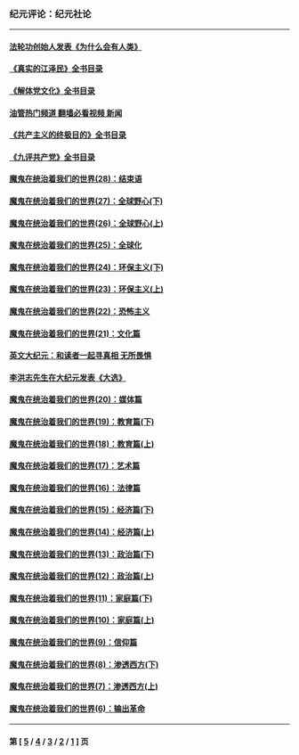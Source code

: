 ### 纪元评论：纪元社论
---
#### [法轮功创始人发表《为什么会有人类》](../../pages/nsc422/n13912117.md?02200330) 
#### [《真实的江泽民》全书目录](../../pages/nsc422/n13721399.md?02200330) 
#### [《解体党文化》全书目录](../../pages/nsc422/n13721157.md?02200330) 
#### [油管热门频道 翻墙必看视频 新闻](ok?02200330)
#### [《共产主义的终极目的》全书目录](../../pages/nsc422/n13721048.md?02200330) 
#### [《九评共产党》全书目录](../../pages/nsc422/n13708085.md?02200330) 
#### [魔鬼在统治着我们的世界(28)：结束语](../../pages/nsc422/n10936246.md?02200330) 
#### [魔鬼在统治着我们的世界(27)：全球野心(下)](../../pages/nsc422/n10928319.md?02200330) 
#### [魔鬼在统治着我们的世界(26)：全球野心(上)](../../pages/nsc422/n10900318.md?02200330) 
#### [魔鬼在统治着我们的世界(25)：全球化](../../pages/nsc422/n10788205.md?02200330) 
#### [魔鬼在统治着我们的世界(24)：环保主义(下)](../../pages/nsc422/n10695307.md?02200330) 
#### [魔鬼在统治着我们的世界(23)：环保主义(上)](../../pages/nsc422/n10688613.md?02200330) 
#### [魔鬼在统治着我们的世界(22)：恐怖主义](../../pages/nsc422/n10614727.md?02200330) 
#### [魔鬼在统治着我们的世界(21)：文化篇](../../pages/nsc422/n10597706.md?02200330) 
#### [英文大纪元：和读者一起寻真相 无所畏惧](../../pages/nsc422/n12542027.md?02200330) 
#### [李洪志先生在大纪元发表《大选》](../../pages/nsc422/n12534746.md?02200330) 
#### [魔鬼在统治着我们的世界(20)：媒体篇](../../pages/nsc422/n10586579.md?02200330) 
#### [魔鬼在统治着我们的世界(19)：教育篇(下)](../../pages/nsc422/n10564808.md?02200330) 
#### [魔鬼在统治着我们的世界(18)：教育篇(上)](../../pages/nsc422/n10526970.md?02200330) 
#### [魔鬼在统治着我们的世界(17)：艺术篇](../../pages/nsc422/n10499093.md?02200330) 
#### [魔鬼在统治着我们的世界(16)：法律篇](../../pages/nsc422/n10485969.md?02200330) 
#### [魔鬼在统治着我们的世界(15)：经济篇(下)](../../pages/nsc422/n10469975.md?02200330) 
#### [魔鬼在统治着我们的世界(14)：经济篇(上)](../../pages/nsc422/n10457370.md?02200330) 
#### [魔鬼在统治着我们的世界(13)：政治篇(下)](../../pages/nsc422/n10448270.md?02200330) 
#### [魔鬼在统治着我们的世界(12)：政治篇(上)](../../pages/nsc422/n10444576.md?02200330) 
#### [魔鬼在统治着我们的世界(11)：家庭篇(下)](../../pages/nsc422/n10440961.md?02200330) 
#### [魔鬼在统治着我们的世界(10)：家庭篇(上)](../../pages/nsc422/n10435448.md?02200330) 
#### [魔鬼在统治着我们的世界(9)：信仰篇](../../pages/nsc422/n10432159.md?02200330) 
#### [魔鬼在统治着我们的世界(8)：渗透西方(下)](../../pages/nsc422/n10429603.md?02200330) 
#### [魔鬼在统治着我们的世界(7)：渗透西方(上)](../../pages/nsc422/n10426013.md?02200330) 
#### [魔鬼在统治着我们的世界(6)：输出革命](../../pages/nsc422/n10421536.md?02200330) 

---
#### 第 [ [5](./5.md?02200330) / [4](./4.md?02200330) / [3](./3.md?02200330) / [2](./2.md?02200330) / [1](./1.md?02200330) ] 页
